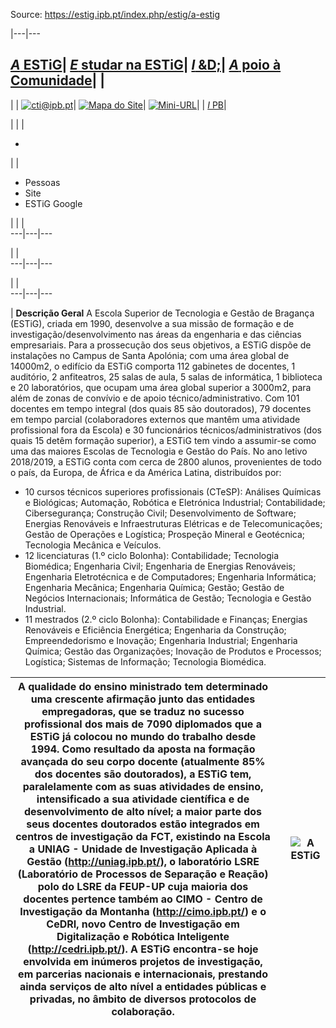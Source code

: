 Source: https://estig.ipb.pt/index.php/estig/a-estig

|---|---  
  
[_A_ ESTiG](/index.php/estig/a-estig "A ESTiG")| [ _E_ studar na ESTiG](/index.php/estig/estudar-na-estig "Estudar na ESTiG")| [ _I_ &D;](/index.php/estig/investigacao-desenvolvimento "Investigação & Desenvolvimento")| [_A_ poio à Comunidade](/index.php/estig/apoio-a-comunidade "Apoio à Comunidade")| |   
---  
| | [![cti@ipb.pt](https://estig.ipb.pt//templates/estig-template-a-estig/images/mail.png)](mailto:cti@ipb.pt?subject=Portal%20ESTiG "cti@ipb.pt")| [![Mapa do Site](https://estig.ipb.pt//templates/estig-template-a-estig/images/mapa.png)](/index.php/estig-map "Mapa do Site")| [![Mini-URL](https://estig.ipb.pt//templates/estig-template-a-estig/images/miniurl.png)](javascript:; "Mini-URL")| | [ _I_ PB](http://www.ipb.pt "Instituto Politécnico de Bragança")|   
  
  

  

  
  
  
  
  
  
  
  
  
  
  
  
  
  
|  | | 

  *   

| | 

  * Pessoas
  * Site
  * ESTiG Google

| | |   
---|---|---  
  
| |   
---|---|---  
  
| |   
---|---|---  
  
  
|  **Descrição Geral** A Escola Superior de Tecnologia e Gestão de Bragança
(ESTiG), criada em 1990, desenvolve a sua missão de formação e de
investigação/desenvolvimento nas áreas da engenharia e das ciências
empresariais. Para a prossecução dos seus objetivos, a ESTiG dispõe de
instalações no Campus de Santa Apolónia; com uma área global de 14000m2, o
edifício da ESTiG comporta 112 gabinetes de docentes, 1 auditório, 2
anfiteatros, 25 salas de aula, 5 salas de informática, 1 biblioteca e 20
laboratórios, que ocupam uma área global superior a 3000m2, para além de zonas
de convívio e de apoio técnico/administrativo. Com 101 docentes em tempo
integral (dos quais 85 são doutorados), 79 docentes em tempo parcial
(colaboradores externos que mantêm uma atividade profissional fora da Escola)
e 30 funcionários técnicos/administrativos (dos quais 15 detêm formação
superior), a ESTiG tem vindo a assumir-se como uma das maiores Escolas de
Tecnologia e Gestão do País. No ano letivo 2018/2019, a ESTiG conta com cerca
de 2800 alunos, provenientes de todo o país, da Europa, de África e da América
Latina, distribuídos por:

  * 10 cursos técnicos superiores profissionais (CTeSP): Análises Químicas e Biológicas; Automação, Robótica e Eletrónica Industrial; Contabilidade; Cibersegurança; Construção Civil; Desenvolvimento de Software; Energias Renováveis e Infraestruturas Elétricas e de Telecomunicações; Gestão de Operações e Logística; Prospeção Mineral e Geotécnica; Tecnologia Mecânica e Veículos.
  * 12 licenciaturas (1.º ciclo Bolonha): Contabilidade; Tecnologia Biomédica; Engenharia Civil; Engenharia de Energias Renováveis; Engenharia Eletrotécnica e de Computadores; Engenharia Informática; Engenharia Mecânica; Engenharia Química; Gestão; Gestão de Negócios Internacionais; Informática de Gestão; Tecnologia e Gestão Industrial.
  * 11 mestrados (2.º ciclo Bolonha): Contabilidade e Finanças; Energias Renováveis e Eficiência Energética; Engenharia da Construção; Empreendedorismo e Inovação; Engenharia Industrial; Engenharia Química; Gestão das Organizações; Inovação de Produtos e Processos; Logística; Sistemas de Informação; Tecnologia Biomédica.

A qualidade do ensino ministrado tem determinado uma crescente afirmação junto das entidades empregadoras, que se traduz no sucesso profissional dos mais de 7090 diplomados que a ESTiG já colocou no mundo do trabalho desde 1994. Como resultado da aposta na formação avançada do seu corpo docente (atualmente 85% dos docentes são doutorados), a ESTiG tem, paralelamente com as suas atividades de ensino, intensificado a sua atividade científica e de desenvolvimento de alto nível; a maior parte dos seus docentes doutorados estão integrados em centros de investigação da FCT, existindo na Escola a UNIAG - Unidade de Investigação Aplicada à Gestão (<http://uniag.ipb.pt/>), o laboratório LSRE (Laboratório de Processos de Separação e Reação) polo do LSRE da FEUP-UP cuja maioria dos docentes pertence também ao CIMO - Centro de Investigação da Montanha (<http://cimo.ipb.pt/>) e o CeDRI, novo Centro de Investigação em Digitalização e Robótica Inteligente (<http://cedri.ipb.pt/>). A ESTiG encontra-se hoje envolvida em inúmeros projetos de investigação, em parcerias nacionais e internacionais, prestando ainda serviços de alto nível a entidades públicas e privadas, no âmbito de diversos protocolos de colaboração. |   | ![A ESTiG](/uploads/estig_lateral.jpg)  
---|---|---  
  
